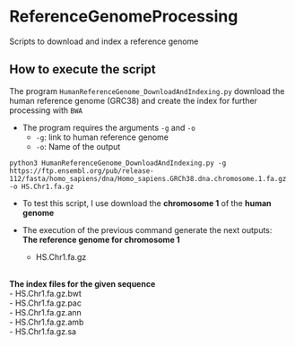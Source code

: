 # ReferenceGenomeProcessing
Scripts to download and index a reference genome

## How to execute the script

The program `HumanReferenceGenome_DownloadAndIndexing.py` download the human reference genome (GRC38) and create the index for further processing with `BWA`

- The program requires the arguments `-g` and `-o`
   - `-g`: link to human reference genome
   - `-o`: Name of the output

```
python3 HumanReferenceGenome_DownloadAndIndexing.py -g https://ftp.ensembl.org/pub/release-112/fasta/homo_sapiens/dna/Homo_sapiens.GRCh38.dna.chromosome.1.fa.gz -o HS.Chr1.fa.gz

```
- To test this script, I use download the <b>chromosome 1</b> of the <b>human genome</b>

- The execution of the previous command generate the next outputs:
  <br>
  <b>The reference genome for chromosome 1</b>
   - HS.Chr1.fa.gz
<br>
  <b>The index files for the given sequence</b>
  <br>
   - HS.Chr1.fa.gz.bwt<br>
   - HS.Chr1.fa.gz.pac<br>
   - HS.Chr1.fa.gz.ann<br>
   - HS.Chr1.fa.gz.amb<br>
   - HS.Chr1.fa.gz.sa<br>
